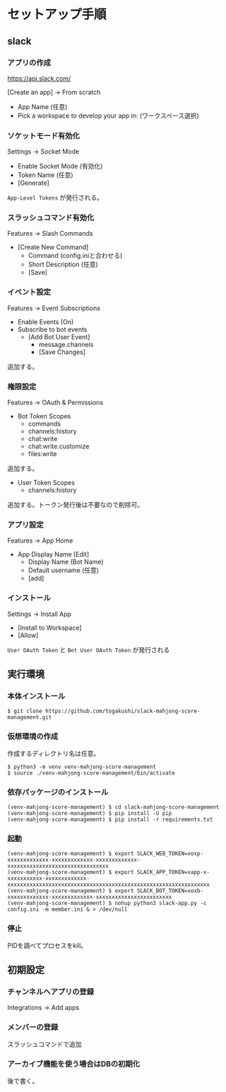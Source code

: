 # セットアップ手順

## slack

### アプリの作成
https://api.slack.com/

[Create an app] -> From scratch
- App Name (任意)
- Pick a workspace to develop your app in: (ワークスペース選択)

### ソケットモード有効化
Settings -> Socket Mode
- Enable Socket Mode (有効化)
- Token Name (任意)
- [Generate]

`App-Level Tokens` が発行される。

### スラッシュコマンド有効化
Features -> Slash Commands
- [Create New Command]
  - Command (config.iniと合わせる)
  - Short Description  (任意)
  - [Save]


### イベント設定
Features -> Event Subscriptions
- Enable Events (On)
- Subscribe to bot events
  - [Add Bot User Event]
    - message.channels
    - [Save Changes]

追加する。

### 権限設定
Features -> OAuth & Permissions
- Bot Token Scopes
  - commands
  - channels:history
  - chat:write
  - chat:write.customize
  - files:write

追加する。

- User Token Scopes
  - channels:history

追加する。トークン発行後は不要なので削除可。


### アプリ設定
Features -> App Home
- App Display Name [Edit]
  - Display Name (Bot Name)
  - Default username (任意)
  - [add]

### インストール
Settings -> Install App
- [Install to Workspace]
- [Allow]

`User OAuth Token` と `Bot User OAuth Token` が発行される


## 実行環境

### 本体インストール
```
$ git clone https://github.com/togakushi/slack-mahjong-score-management.git
```

### 仮想環境の作成
作成するディレクトリ名は任意。
```
$ python3 -m venv venv-mahjong-score-management
$ source ./venv-mahjong-score-management/bin/activate
```

### 依存パッケージのインストール
```
(venv-mahjong-score-management) $ cd slack-mahjong-score-management
(venv-mahjong-score-management) $ pip install -U pip
(venv-mahjong-score-management) $ pip install -r requirements.txt
```

### 起動
```
(venv-mahjong-score-management) $ export SLACK_WEB_TOKEN=xoxp-xxxxxxxxxxxxx-xxxxxxxxxxxxx-xxxxxxxxxxxxx-xxxxxxxxxxxxxxxxxxxxxxxxxxxxxxxx
(venv-mahjong-score-management) $ export SLACK_APP_TOKEN=xapp-x-xxxxxxxxxxx-xxxxxxxxxxxxx-xxxxxxxxxxxxxxxxxxxxxxxxxxxxxxxxxxxxxxxxxxxxxxxxxxxxxxxxxxxxxxxx
(venv-mahjong-score-management) $ export SLACK_BOT_TOKEN=xoxb-xxxxxxxxxxxxx-xxxxxxxxxxxxx-xxxxxxxxxxxxxxxxxxxxxxxx
(venv-mahjong-score-management) $ nohup python3 slack-app.py -c config.ini -m member.ini & > /dev/null
```

### 停止
PIDを調べてプロセスをkill。

## 初期設定

### チャンネルへアプリの登録
Integrations -> Add apps

### メンバーの登録
スラッシュコマンドで追加

### アーカイブ機能を使う場合はDBの初期化
後で書く。
